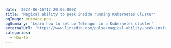 ```yaml
---
date: '2024-06-16T17:20:05.000Z'
title: 'Magical ability to peek inside running Kubernetes Cluster'
ogImage: ogimage.png
ogSummary: 'Learn how to set up Tetragon in a Kubernetes cluster'
externalUrl: 'https://www.linkedin.com/pulse/magical-ability-peek-inside-running-kubernetes-cluster-devidas-jadhav-t4eyf/'
categories:
  - How-To
---
```

